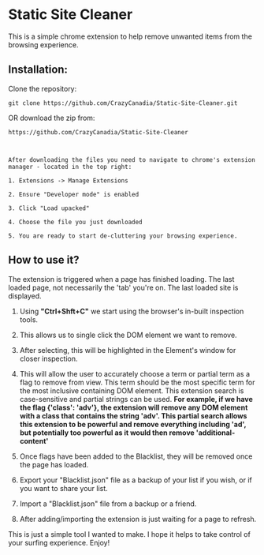# Static Site Cleaner

This is a simple chrome extension to help remove unwanted items from the browsing experience. 


## Installation:

Clone the repository:
```
git clone https://github.com/CrazyCanadia/Static-Site-Cleaner.git
```
OR download the zip from:
```
https://github.com/CrazyCanadia/Static-Site-Cleaner



After downloading the files you need to navigate to chrome's extension manager - located in the top right: 

1. Extensions -> Manage Extensions

2. Ensure "Developer mode" is enabled

3. Click "Load upacked"

4. Choose the file you just downloaded

5. You are ready to start de-cluttering your browsing experience.

```


## How to use it?
The extension is triggered when a page has finished loading. The last loaded page, not necessarily the 'tab' you're on. The last loaded site is displayed.

1. Using **"Ctrl+Shft+C"** we start using the browser's in-built inspection tools.

2. This allows us to single click the DOM element we want to remove.

3. After selecting, this will be highlighted in the Element's window for closer inspection.

4. This will allow the user to accurately choose a term or partial term as a flag to remove from view. This term should be the most specific term for the most inclusive containing DOM element. This extension search is case-sensitive and partial strings can be used. **For example, if we have the flag {'class': 'adv'}, the extension will remove any DOM element with a class that contains the string 'adv'. This partial search allows this extension to be powerful and remove everything including 'ad', but potentially too powerful as it would then remove 'additional-content'**

5. Once flags have been added to the Blacklist, they will be removed once the page has loaded.

6. Export your "Blacklist.json" file as a backup of your list if you wish, or if you want to share your list.

7. Import a "Blacklist.json" file from a backup or a friend.

8. After adding/importing the extension is just waiting for a page to refresh. 




This is just a simple tool I wanted to make. I hope it helps to take control of your surfing experience. Enjoy!